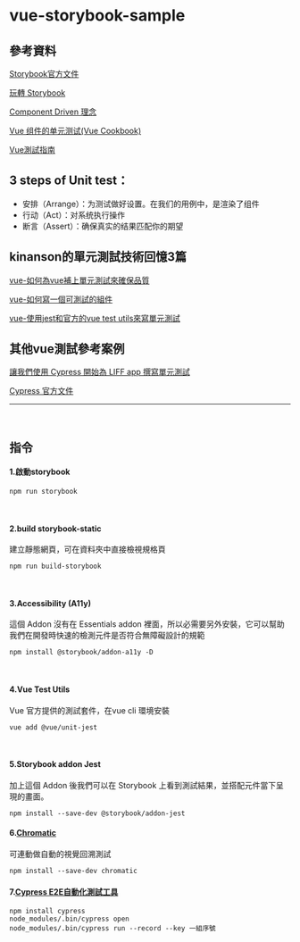 # vue-storybook-sample


## 參考資料

[Storybook官方文件](https://storybook.js.org/docs/vue/get-started/install)

[玩轉 Storybook](https://ithelp.ithome.com.tw/articles/10237430)

[Component Driven 理念](https://www.componentdriven.org/)

[Vue 组件的单元测试(Vue Cookbook)](https://cn.vuejs.org/v2/cookbook/unit-testing-vue-components.html#%E4%B8%BA%E4%BB%80%E4%B9%88%E8%A6%81%E6%B5%8B%E8%AF%95%EF%BC%9F)

[Vue測試指南](https://lmiller1990.github.io/vue-testing-handbook/zh-CN/)

## 3 steps of Unit test：
- 安排（Arrange）：为测试做好设置。在我们的用例中，是渲染了组件
- 行动（Act）：对系统执行操作
- 断言（Assert）：确保真实的结果匹配你的期望

## kinanson的單元測試技術回憶3篇

[vue-如何為vue補上單元測試來確保品質](https://dotblogs.com.tw/kinanson/2017/07/24/211543)

[vue-如何寫一個可測試的組件](https://dotblogs.com.tw/kinanson/2017/07/24/211543)

[vue-使用jest和官方的vue test utils來寫單元測試](https://dotblogs.com.tw/kinanson/2017/10/17/222548)

## 其他vue測試參考案例
[讓我們使用 Cypress 開始為 LIFF app 撰寫單元測試](https://engineering.linecorp.com/zh-hant/blog/cypress-liff-unit-test/)

[Cypress 官方文件](https://docs.cypress.io/guides/getting-started/writing-your-first-test.html#Add-a-test-file)



- - -
&nbsp;
## 指令

#### 1.啟動storybook

```
npm run storybook
```
&nbsp;
#### 2.build storybook-static
建立靜態網頁，可在資料夾中直接檢視規格頁 

```
npm run build-storybook
```
&nbsp;
#### 3.Accessibility (A11y)
這個 Addon 沒有在 Essentials addon 裡面，所以必需要另外安裝，它可以幫助我們在開發時快速的檢測元件是否符合無障礙設計的規範

```
npm install @storybook/addon-a11y -D
```
&nbsp;
#### 4.Vue Test Utils
Vue 官方提供的測試套件，在vue cli 環境安裝
```
vue add @vue/unit-jest
```
&nbsp;
#### 5.Storybook addon Jest
加上這個 Addon 後我們可以在 Storybook 上看到測試結果，並搭配元件當下呈現的畫面。
```
npm install --save-dev @storybook/addon-jest
```

#### 6.[Chromatic](https://www.chromatic.com/)
可連動做自動的視覺回溯測試 
```
npm install --save-dev chromatic
```

#### 7.[Cypress E2E自動化測試工具](https://www.cypress.io/)
```
npm install cypress
node_modules/.bin/cypress open
node_modules/.bin/cypress run --record --key 一組序號

```
